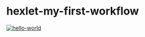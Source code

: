 # hexlet-my-first-workflow

[![hello-world](https://github.com/netandman/hexlet-my-first-workflow/actions/workflows/hello-world.yml/badge.svg)](https://github.com/netandman/hexlet-my-first-workflow/actions/workflows/hello-world.yml)
